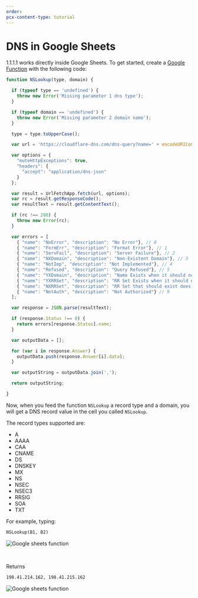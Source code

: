 ```yaml
---
order:
pcx-content-type: tutorial
---
```


# DNS in Google Sheets

1.1.1.1 works directly inside Google Sheets. To get started, create a [Google Function](https://developers.google.com/apps-script/guides/sheets/functions) with the following code:

```js
function NSLookup(type, domain) {

  if (typeof type == 'undefined') {
    throw new Error('Missing parameter 1 dns type');
  }

  if (typeof domain == 'undefined') {
    throw new Error('Missing parameter 2 domain name');
  }

  type = type.toUpperCase();

  var url = 'https://cloudflare-dns.com/dns-query?name=' + encodeURIComponent(domain) + '&type=' + encodeURIComponent(type);

  var options = {
    "muteHttpExceptions": true,
    "headers": {
      "accept": "application/dns-json"
    }
  };

  var result = UrlFetchApp.fetch(url, options);
  var rc = result.getResponseCode();
  var resultText = result.getContentText();

  if (rc !== 200) {
    throw new Error(rc);
  }

  var errors = [
    { "name": "NoError", "description": "No Error"}, // 0
    { "name": "FormErr", "description": "Format Error"}, // 1
    { "name": "ServFail", "description": "Server Failure"}, // 2
    { "name": "NXDomain", "description": "Non-Existent Domain"}, // 3
    { "name": "NotImp", "description": "Not Implemented"}, // 4
    { "name": "Refused", "description": "Query Refused"}, // 5
    { "name": "YXDomain", "description": "Name Exists when it should not"}, // 6
    { "name": "YXRRSet", "description": "RR Set Exists when it should not"}, // 7
    { "name": "NXRRSet", "description": "RR Set that should exist does not"}, // 8
    { "name": "NotAuth", "description": "Not Authorized"} // 9
  ];

  var response = JSON.parse(resultText);

  if (response.Status !== 0) {
    return errors[response.Status].name;
  }

  var outputData = [];

  for (var i in response.Answer) {
    outputData.push(response.Answer[i].data);
  }

  var outputString = outputData.join(',');

  return outputString;

}
```

Now, when you feed the function `NSLookup` a record type and a domain, you will get a DNS record value in the cell you called `NSLookup`.

The record types supported are:

* A
* AAAA
* CAA
* CNAME
* DS
* DNSKEY
* MX
* NS
* NSEC
* NSEC3
* RRSIG
* SOA
* TXT

For example, typing:

```txt
NSLookup(B1, B2)
```

<div class="medium-img">

![Google sheets function](../static/google-sheet-function.png)

</div>

<br/>

Returns 

```txt
198.41.214.162, 198.41.215.162
```

<div class="medium-img">

![Google sheets function](../static/google-sheet-result.png)

</div>
